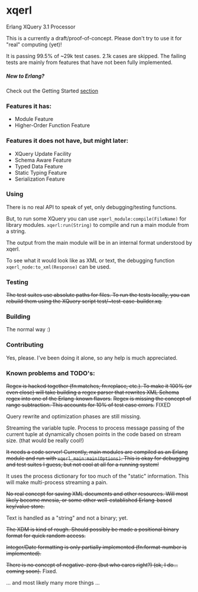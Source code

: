 # xqerl
Erlang XQuery 3.1 Processor

This is a currently a draft/proof-of-concept. Please don't try to use it for "real" computing (yet)!

It is passing 99.5% of ~29k test cases. 2.1k cases are skipped. The failing tests are mainly from features that have not been fully implemented.


##### New to Erlang?
   Check out the Getting Started [section](https://github.com/zadean/xqerl/doc/src/GettingStarted.md)

### Features it has:
* Module Feature
* Higher-Order Function Feature

### Features it does not have, but might later:

* XQuery Update Facility
* Schema Aware Feature
* Typed Data Feature
* Static Typing Feature
* Serialization Feature

### Using

There is no real API to speak of yet, only debugging/testing functions. 

But, to run some XQuery you can use `xqerl_module:compile(FileName)` for library modules. 
`xqerl:run(String)` to compile and run a main module from a string.

The output from the main module will be in an internal format understood by xqerl. 

To see what it would look like as XML or text, the debugging function `xqerl_node:to_xml(Response)` can be used.

### Testing
<s>The test suites use absolute paths for files. To run the tests locally, you can rebuild them using the XQuery script test/~test-case-builder.xq.</s> 

### Building
The normal way :)

### Contributing
Yes, please. I've been doing it alone, so any help is much appreciated.


### Known problems and TODO's:

<s>Regex is hacked together (fn:matches, fn:replace, etc.). 
To make it 100% (or even close) will take building a regex parser that rewrites XML Schema regex into one of the Erlang-known flavors.</s>
<s>Regex is missing the concept of range subtraction. This accounts for 10% of test case errors.</s> FIXED

Query rewrite and optimization phases are still missing.

Streaming the variable tuple. Process to process message passing of the current tuple at dynamically chosen points in the code based on stream size. (that would be really cool!)

<s>It needs a code server! Currently, main modules are compiled as an Erlang module and run with `xqerl_main:main(Options)`.
This is okay for debugging and test suites I guess, but not cool at all for a running system!</s>

It uses the process dictionary for too much of the "static" information. This will make multi-process streaming a pain.

<s>No real concept for saving XML documents and other resources. Will most likely become mnesia, or some other well-established Erlang-based key/value store.</s>

Text is handled as a "string" and not a binary; yet.

<s>The XDM is kind of rough. Should possibly be made a positional binary format for quick random access.</s> 

<s>Integer/Date formatting is only partially implemented (fn:format-number is implemented).</s>

<s>There is no concept of negative-zero (but who cares right?) (ok, I do... coming soon).</s> Fixed.

... and most likely many more things ...

